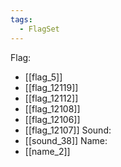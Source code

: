 ```yaml
---
tags:
  - FlagSet
---
```

Flag:
- [[flag_5]]
- [[flag_12119]]
- [[flag_12112]]
- [[flag_12108]]
- [[flag_12106]]
- [[flag_12107]]
Sound:
- [[sound_38]]
Name:
- [[name_2]]
